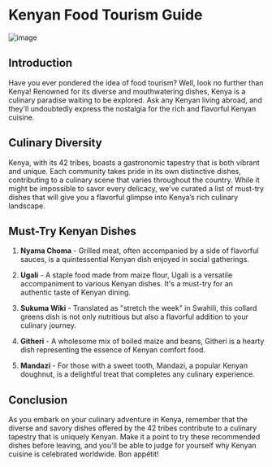 # Kenyan Food Tourism Guide

![image](https://github.com/RichardMiruka/Power-Learn-Project/assets/105627752/d08e392b-f0e6-4e53-a689-5e0c85a4c64e)

## Introduction

Have you ever pondered the idea of food tourism? Well, look no further than Kenya! Renowned for its diverse and mouthwatering dishes, Kenya is a culinary paradise waiting to be explored. Ask any Kenyan living abroad, and they'll undoubtedly express the nostalgia for the rich and flavorful Kenyan cuisine.

## Culinary Diversity

Kenya, with its 42 tribes, boasts a gastronomic tapestry that is both vibrant and unique. Each community takes pride in its own distinctive dishes, contributing to a culinary scene that varies throughout the country. While it might be impossible to savor every delicacy, we've curated a list of must-try dishes that will give you a flavorful glimpse into Kenya’s rich culinary landscape.

## Must-Try Kenyan Dishes

1. **Nyama Choma** - Grilled meat, often accompanied by a side of flavorful sauces, is a quintessential Kenyan dish enjoyed in social gatherings.

2. **Ugali** - A staple food made from maize flour, Ugali is a versatile accompaniment to various Kenyan dishes. It's a must-try for an authentic taste of Kenyan dining.

3. **Sukuma Wiki** - Translated as "stretch the week" in Swahili, this collard greens dish is not only nutritious but also a flavorful addition to your culinary journey.

4. **Githeri** - A wholesome mix of boiled maize and beans, Githeri is a hearty dish representing the essence of Kenyan comfort food.

5. **Mandazi** - For those with a sweet tooth, Mandazi, a popular Kenyan doughnut, is a delightful treat that completes any culinary experience.

## Conclusion

As you embark on your culinary adventure in Kenya, remember that the diverse and savory dishes offered by the 42 tribes contribute to a culinary tapestry that is uniquely Kenyan. Make it a point to try these recommended dishes before leaving, and you'll be able to judge for yourself why Kenyan cuisine is celebrated worldwide. Bon appétit!


